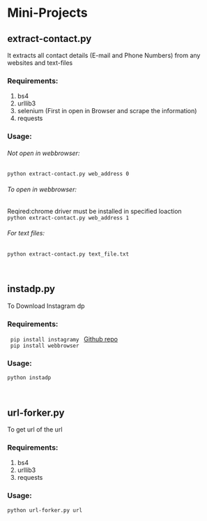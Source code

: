 # Mini-Projects

## extract-contact.py
It extracts all contact details (E-mail and Phone Numbers) from any websites and text-files
### Requirements:
1. bs4
2. urllib3
3. selenium (First in open in Browser and scrape the information)
4. requests
### Usage:
###### Not open in webbrowser:
<code>python extract-contact.py web_address 0 </code> <br>
  
###### To open in webbrowser:
  Reqired:chrome driver must be installed in specified loaction </br>
<code>python extract-contact.py web_address 1 </code>

###### For text files:
<code>python extract-contact.py text_file.txt </code>
  
 </br>
 
 ## instadp.py
 To Download Instagram dp
 ### Requirements:
 <code> pip install instagramy </code>     [Github repo](https://github.com/yogeshwaran01/instagramy) </br>
 <code> pip install webbrowser </code>
 ### Usage:
  <code>python instadp <username> </code>
  
</br>

## url-forker.py
To get url of the url
### Requirements:
1. bs4
2. urllib3
3. requests
### Usage:
<code>python url-forker.py url </code>
  


 
